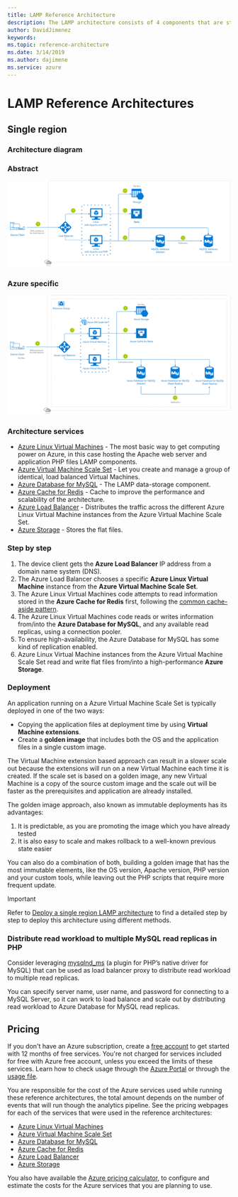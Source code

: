 ```yaml
---
title: LAMP Reference Architecture
description: The LAMP architecture consists of 4 components that are structured in a layered way - OS (Linux), Web server (Apache), data-storage (MySQL) and application programming language (PHP).
author: DavidJimenez
keywords: 
ms.topic: reference-architecture
ms.date: 3/14/2019
ms.author: dajimene
ms.service: azure
---
```


# LAMP Reference Architectures

## Single region

### Architecture diagram

### Abstract

[![Abstract single region LAMP architecture](media/webstack/webstack-lamp-single-region-general.png)](media/webstack/webstack-lamp-single-region-general.png)

### Azure specific
[![Azure single region LAMP architecture](media/webstack/webstack-lamp-single-region.png)](media/webstack/webstack-lamp-single-region.png)

### Architecture services

- [Azure Linux Virtual Machines](https://docs.microsoft.com/azure/virtual-machines/linux/overview) - The most basic way to get computing power on Azure, in this case hosting the Apache web server and application PHP files LAMP components.
- [Azure Virtual Machine Scale Set](https://docs.microsoft.com/azure/virtual-machine-scale-sets/overview) - Let you create and manage a group of identical, load balanced Virtual Machines.
- [Azure Database for MySQL](https://docs.microsoft.com/azure/mysql/) - The LAMP data-storage component.
- [Azure Cache for Redis](https://docs.microsoft.com/azure/azure-cache-for-redis/cache-overview) - Cache to improve the performance and scalability of the architecture.
- [Azure Load Balancer](https://docs.microsoft.com/azure/load-balancer/load-balancer-overview) - Distributes the traffic across the different Azure Linux Virtual Machine instances from the Azure Virtual Machine Scale Set.
- [Azure Storage](https://docs.microsoft.com/en-us/azure/storage/common/storage-introduction) - Stores the flat files.

### Step by step

1. The device client gets the **Azure Load Balancer** IP address from a domain name system (DNS).
2. The Azure Load Balancer chooses a specific **Azure Linux Virtual Machine** instance from the **Azure Virtual Machine Scale Set**.
3. The Azure Linux Virtual Machines code attempts to read information stored in the **Azure Cache for Redis** first, following the [common cache-aside pattern](https://docs.microsoft.com/azure/architecture/patterns/cache-aside).
4. The Azure Linux Virtual Machines code reads or writes information from/into the **Azure Database for MySQL**, and any available read replicas, using a connection pooler.
5. To ensure high-availability, the Azure Database for MySQL has some kind of replication enabled.
6. Azure Linux Virtual Machine instances from the Azure Virtual Machine Scale Set read and write flat files from/into a high-performance **Azure Storage**.

### Deployment

An application running on a Azure Virtual Machine Scale Set is typically deployed in one of the two ways:

- Copying the application files at deployment time by using **Virtual Machine extensions**.
- Create a **golden image** that includes both the OS and the application files in a single custom image.

The Virtual Machine extension based approach can result in a slower scale out because the extensions will run on a new Virtual Machine each time it is created. If the scale set is based on a golden image, any new Virtual Machine is a copy of the source custom image and the scale out will be faster as the prerequisites and application are already installed.

The golden image approach, also known as immutable deployments has its advantages:

1. It is predictable, as you are promoting the image which you have already tested
2. It is also easy to scale and makes rollback to a well-known previous state easier

You can also do a combination of both, building a golden image that has the most immutable elements, like the OS version, Apache version, PHP version and your custom tools, while leaving out the PHP scripts that require more frequent update.

> [!IMPORTANT]
> Refer to [Deploy a single region LAMP architecture](./webstack-lamp-deployment-single-region.md) to find a detailed step by step to deploy this architecture using different methods.

### Distribute read workload to multiple MySQL read replicas in PHP

Consider leveraging [mysqlnd_ms](https://www.php.net/manual/book.mysqlnd-ms.php) (a plugin for PHP’s native driver for MySQL) that can be used as load balancer proxy to distribute read workload to multiple read replicas.

You can specify server name, user name, and password for connecting to a MySQL Server, so it can work to load balance and scale out by distributing read workload to Azure Database for MySQL read replicas.

## Pricing

If you don't have an Azure subscription, create a [free account](https://aka.ms/azfreegamedev) to get started with 12 months of free services. You're not charged for services included for free with Azure free account, unless you exceed the limits of these services. Learn how to check usage through the [Azure Portal](https://docs.microsoft.com/azure/billing/billing-check-free-service-usage#check-usage-on-the-azure-portal) or through the [usage file](https://docs.microsoft.com/azure/billing/billing-check-free-service-usage#check-usage-through-the-usage-file).

You are responsible for the cost of the Azure services used while running these reference architectures, the total amount depends on the number of events that will run though the analytics pipeline. See the pricing webpages for each of the services that were used in the reference architectures:

- [Azure Linux Virtual Machines](https://azure.microsoft.com/pricing/details/virtual-machines/linux/)
- [Azure Virtual Machine Scale Set](https://azure.microsoft.com/pricing/details/virtual-machine-scale-sets/linux/)
- [Azure Database for MySQL](https://azure.microsoft.com/pricing/details/mysql/)
- [Azure Cache for Redis](https://azure.microsoft.com/pricing/details/cache/)
- [Azure Load Balancer](https://azure.microsoft.com/pricing/details/load-balancer/)
- [Azure Storage](https://azure.microsoft.com/pricing/details/storage/)

You also have available the [Azure pricing calculator](https://azure.microsoft.com/pricing/calculator/), to configure and estimate the costs for the Azure services that you are planning to use.